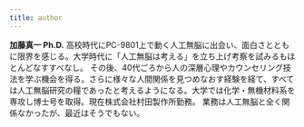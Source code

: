 ```yaml
---
title: author
---
```


**加藤真一 Ph.D.** 高校時代にPC-9801上で動く人工無脳に出会い、面白さとともに限界を感じる。大学時代に「人工無脳は考える」を立ち上げ考察を試みるもほとんどなすすべなし。 その後、40代ごろから人の深層心理やカウンセリング技法を学ぶ機会を得る。さらに様々な人間関係を見つめなおす経験を経て、すべては人工無脳研究の糧であったと考えるようになる。大学では化学・無機材料系を専攻し博士号を取得。現在株式会社村田製作所勤務。
業務は人工無脳と全く関係なかったが、最近はそうでもない。 
